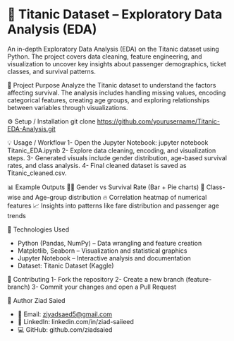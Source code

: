 # 🚢 Titanic Dataset – Exploratory Data Analysis (EDA)

An in-depth Exploratory Data Analysis (EDA) on the Titanic dataset using Python.
The project covers data cleaning, feature engineering, and visualization to uncover key insights about passenger demographics, ticket classes, and survival patterns.

🎯 Project Purpose
Analyze the Titanic dataset to understand the factors affecting survival.
The analysis includes handling missing values, encoding categorical features, creating age groups, and exploring relationships between variables through visualizations.

⚙️ Setup / Installation
git clone https://github.com/yourusername/Titanic-EDA-Analysis.git

💡 Usage / Workflow
1- Open the Jupyter Notebook: jupyter notebook Titanic_EDA.ipynb
2- Explore data cleaning, encoding, and visualization steps.
3- Generated visuals include gender distribution, age-based survival rates, and class analysis.
4- Final cleaned dataset is saved as Titanic_cleaned.csv.

📊 Example Outputs
🧍‍♂️ Gender vs Survival Rate (Bar + Pie charts)
🎫 Class-wise and Age-group distribution
🔥 Correlation heatmap of numerical features
📈 Insights into patterns like fare distribution and passenger age trends

🧰 Technologies Used
- Python (Pandas, NumPy) – Data wrangling and feature creation
- Matplotlib, Seaborn – Visualization and statistical graphics
- Jupyter Notebook – Interactive analysis and documentation
- Dataset: Titanic Dataset (Kaggle)

🤝 Contributing
1- Fork the repository
2- Create a new branch (feature-branch)
3- Commit your changes and open a Pull Request

👤 Author
Ziad Saied
- 📧 Email: ziyadsaed5@gmail.com
- 🔗 LinkedIn: linkedin.com/in/ziad-saiieed
- 💻 GitHub: github.com/ziadsaied
